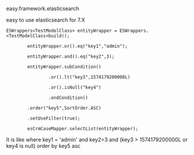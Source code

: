 easy.framework.elasticsearch

easy to use elasticsearch for 7.X

    ESWrappers<TestModelClass> entityWrapper = ESWrappers.<TestModelClass>build();
    
            entityWrapper.or().eq("key1","admin");
    
            entityWrapper.and().eq("key2",3);
    
            entityWrapper.subCondition()
    
                    .or().lt("key3",1574179200000L)
    
                    .or().isNull("key4")
    
                    .endCondition()
    
            .order("key5",SortOrder.ASC)
    
            .setUseFilter(true);
    
            esCrmCaseMapper.selectList(entityWrapper);



       

It is like  where key1 = 'admin' and key2=3 and (key3 > 1574179200000L or key4 is null) order by key5 asc 

